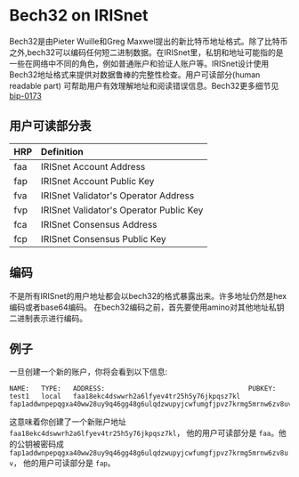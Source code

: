 # Bech32 on IRISnet

Bech32是由Pieter Wuille和Greg Maxwel提出的新比特币地址格式。除了比特币之外,bech32可以编码任何短二进制数据。在IRISnet里，私钥和地址可能指的是一些在网络中不同的角色，例如普通账户和验证人账户等。IRISnet设计使用Bech32地址格式来提供对数据鲁棒的完整性检查。用户可读部分(human readable part) 可帮助用户有效理解地址和阅读错误信息。Bech32更多细节见 [bip-0173](https://github.com/bitcoin/bips/blob/master/bip-0173.mediawiki)


## 用户可读部分表

| HRP        | Definition |
| -----------|:-------------|
|faa|   IRISnet Account Address|
|fap|	IRISnet Account Public Key|
|fva|   IRISnet Validator's Operator Address|
|fvp|   IRISnet Validator's Operator Public Key|
|fca|   IRISnet Consensus Address|
|fcp|	IRISnet Consensus Public Key|

## 编码

不是所有IRISnet的用户地址都会以bech32的格式暴露出来。许多地址仍然是hex编码或者base64编码。 在bech32编码之前，首先要使用amino对其他地址私钥二进制表示进行编码。

## 例子

一旦创建一个新的账户，你将会看到以下信息:

```
NAME:	TYPE:	ADDRESS:						            PUBKEY:
test1	local	faa18ekc4dswwrh2a6lfyev4tr25h5y76jkpqsz7kl	fap1addwnpepqgxa40ww28uy9q46gg48g6ulqdzwupyjcwfumgfjpvz7krmg5mrnw6zv8uv
```

这意味着你创建了一个新账户地址 `faa18ekc4dswwrh2a6lfyev4tr25h5y76jkpqsz7kl`， 他的用户可读部分是 `faa`。他的公钥被密码成  `fap1addwnpepqgxa40ww28uy9q46gg48g6ulqdzwupyjcwfumgfjpvz7krmg5mrnw6zv8uv`， 他的用户可读部分是 `fap`。 
